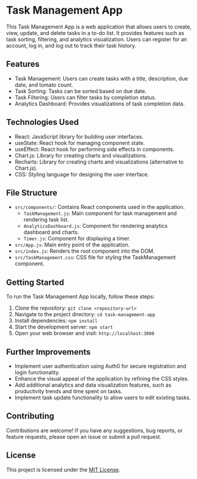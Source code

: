 # Task Management App

This Task Management App is a web application that allows users to create, view, update, and delete tasks in a to-do list. It provides features such as task sorting, filtering, and analytics visualization. Users can register for an account, log in, and log out to track their task history.

## Features

- Task Management: Users can create tasks with a title, description, due date, and tomato count.
- Task Sorting: Tasks can be sorted based on due date.
- Task Filtering: Users can filter tasks by completion status.
- Analytics Dashboard: Provides visualizations of task completion data.

## Technologies Used

- React: JavaScript library for building user interfaces.
- useState: React hook for managing component state.
- useEffect: React hook for performing side effects in components.
- Chart.js: Library for creating charts and visualizations.
- Recharts: Library for creating charts and visualizations (alternative to Chart.js).
- CSS: Styling language for designing the user interface.

## File Structure

- `src/components/`: Contains React components used in the application.
  - `TaskManagement.js`: Main component for task management and rendering task list.
  - `AnalyticsDashboard.js`: Component for rendering analytics dashboard and charts.
  - `Timer.js`: Component for displaying a timer.
- `src/App.js`: Main entry point of the application.
- `src/index.js`: Renders the root component into the DOM.
- `src/TaskManagement.css`: CSS file for styling the TaskManagement component.

## Getting Started

To run the Task Management App locally, follow these steps:

1. Clone the repository: `git clone <repository-url>`
2. Navigate to the project directory: `cd task-management-app`
3. Install dependencies: `npm install`
4. Start the development server: `npm start`
5. Open your web browser and visit: `http://localhost:3000`

## Further Improvements

- Implement user authentication using Auth0 for secure registration and login functionality.
- Enhance the visual appeal of the application by refining the CSS styles.
- Add additional analytics and data visualization features, such as productivity trends and time spent on tasks.
- Implement task update functionality to allow users to edit existing tasks.

## Contributing

Contributions are welcome! If you have any suggestions, bug reports, or feature requests, please open an issue or submit a pull request.

## License

This project is licensed under the [MIT License](https://opensource.org/licenses/MIT).
